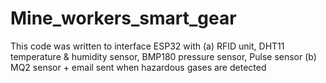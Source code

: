 # Mine_workers_smart_gear
This code was written to interface ESP32 with (a) RFID unit, DHT11 temperature &amp; humidity sensor, BMP180 pressure sensor, Pulse sensor (b)  MQ2 sensor + email sent when hazardous gases are detected
